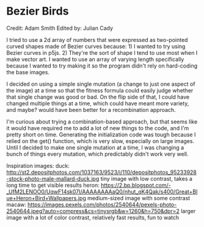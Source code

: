 # Bezier Birds

Credit: Adam Smith
Edited by: Julian Cady

I tried to use a 2d array of numbers that were expressed as two-pointed curved shapes made of Bezier curves because:
	1) I wanted to try using Bezier curves in p5js.
	2) They're the sort of shape I tend to use most when I make vector art.
I wanted to use an array of varying length specifically because I wanted to try making it so the program didn't rely on hard-coding the base images.

I decided on using a simple single mutation (a change to just one aspect of the image) at a time so that the fitness formula could easily judge whether that single change was good or bad.
On the flip side of that, I could have changed multiple things at a time, which could have meant more variety, and maybe? would have been better for a recombination approach.

I'm curious about trying a combination-based approach, but that seems like it would have required me to add a lot of new things to the code, and I'm pretty short on time.
Generating the initialization code was tough because I relied on the get() function, which is very slow, especially on large images.
Until I decided to make one single mutation at a time, I was changing a bunch of things every mutation, which predictably didn't work very well.

Inspiration images:
duck: http://st2.depositphotos.com/1037163/9523/i/110/depositphotos_95233928-stock-photo-male-mallard-duck.jpg
	tiny image with low contrast, takes a long time to get visible results
heron: https://2.bp.blogspot.com/-_UfM2LENOO0/UqwF14sk07I/AAAAAAAAaQ0/nhut_qK4Qak/s400/Great+Blue+Heron+Bird+Wallpapers.jpg
	medium-sized image with some contrast
macaw: https://images.pexels.com/photos/2540644/pexels-photo-2540644.jpeg?auto=compress&cs=tinysrgb&w=1260&h=750&dpr=2
	larger image with a lot of color contrast, relatively fast results, fun to watch
